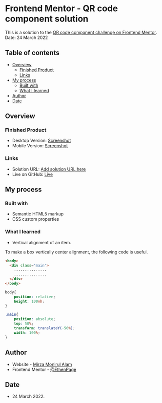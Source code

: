# Frontend Mentor - QR code component solution

This is a solution to the [QR code component challenge on Frontend Mentor](https://www.frontendmentor.io/challenges/qr-code-component-iux_sIO_H). 
Date: 24 March 2022

## Table of contents

- [Overview](#overview)
  - [Finished Product](#finished-product)
  - [Links](#links)
- [My process](#my-process)
  - [Built with](#built-with)
  - [What I learned](#what-i-learned)
- [Author](#author)
- [Date](#date)


## Overview

### Finished Product

- Desktop Version: [Screenshot](./finished/desktop-version.jpg)
- Mobile Version: [Screenshot](./finished/mobile-version.jpg)

### Links

- Solution URL: [Add solution URL here](https://your-solution-url.com)
- Live on GitHub: [Live](https://ethenpage.github.io/QR-Code/)

## My process

### Built with

- Semantic HTML5 markup
- CSS custom properties

### What I learned

- Vertical alignment of an item.

To make a box vertically center alignment, the following code is useful. 

```html
<body>
  <div class="main">
    ...............
    ...............
  </div>
</body>
```
```css
body{
    position: relative;
    height: 100vh;
}

.main{
    position: absolute;
    top: 50%;
    transform: translateY(-50%);
    width: 100%;
}
```

## Author

- Website - [Mirza Monirul Alam](https://github.com/EthenPage/QR-Code)
- Frontend Mentor - [@EthenPage](https://www.frontendmentor.io/profile/EthenPage)

## Date

- 24 March 2022.